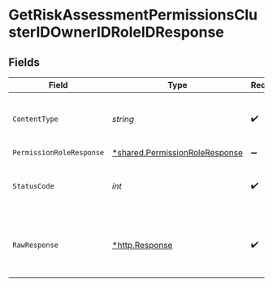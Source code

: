 # GetRiskAssessmentPermissionsClusterIDOwnerIDRoleIDResponse


## Fields

| Field                                                                                  | Type                                                                                   | Required                                                                               | Description                                                                            |
| -------------------------------------------------------------------------------------- | -------------------------------------------------------------------------------------- | -------------------------------------------------------------------------------------- | -------------------------------------------------------------------------------------- |
| `ContentType`                                                                          | *string*                                                                               | :heavy_check_mark:                                                                     | HTTP response content type for this operation                                          |
| `PermissionRoleResponse`                                                               | [*shared.PermissionRoleResponse](../../../pkg/models/shared/permissionroleresponse.md) | :heavy_minus_sign:                                                                     | Success                                                                                |
| `StatusCode`                                                                           | *int*                                                                                  | :heavy_check_mark:                                                                     | HTTP response status code for this operation                                           |
| `RawResponse`                                                                          | [*http.Response](https://pkg.go.dev/net/http#Response)                                 | :heavy_check_mark:                                                                     | Raw HTTP response; suitable for custom response parsing                                |